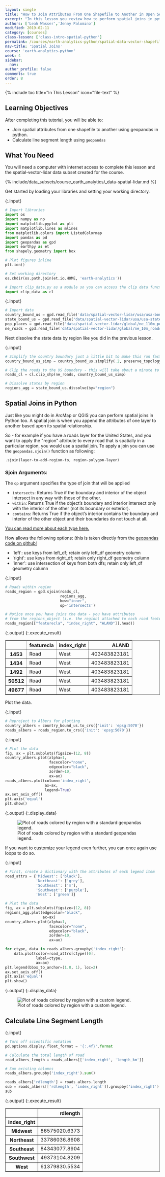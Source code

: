 ```yaml
---
layout: single
title: "How to Join Attributes From One Shapefile to Another in Open Source Python Using Geopandas: GIS in Python"
excerpt: "In this lesson you review how to perform spatial joins in python. A spatial join is when you assign attributes from one shapefile to another based upon it's spatial location."
authors: ['Leah Wasser','Jenny Palomino']
modified: 2019-02-11
category: [courses]
class-lesson: ['class-intro-spatial-python']
permalink: /courses/earth-analytics-python/spatial-data-vector-shapefiles/spatial-joins-in-python-geopandas-shapely/
nav-title: 'Spatial Joins'
course: 'earth-analytics-python'
week: 4
sidebar:
  nav:
author_profile: false
comments: true
order: 8
---
```

{% include toc title="In This Lesson" icon="file-text" %}

<div class='notice--success' markdown="1">

## <i class="fa fa-graduation-cap" aria-hidden="true"></i> Learning Objectives

After completing this tutorial, you will be able to:

* Join spatial attributes from one shapefile to another using geopandas in python.
* Calculate line segment length using `geopandas`

## <i class="fa fa-check-square-o fa-2" aria-hidden="true"></i> What You Need

You will need a computer with internet access to complete this lesson and the
spatial-vector-lidar data subset created for the course.

{% include/data_subsets/course_earth_analytics/_data-spatial-lidar.md %}

</div>

Get started by loading your libraries and setting your working directory. 

{:.input}
```python
# Import libraries
import os
import numpy as np
import matplotlib.pyplot as plt
import matplotlib.lines as mlines
from matplotlib.colors import ListedColormap
import pandas as pd
import geopandas as gpd
import earthpy as et 
from shapely.geometry import box

# Plot figures inline
plt.ion()

# Set working directory
os.chdir(os.path.join(et.io.HOME, 'earth-analytics'))

# Import clip_data.py as a module so you can access the clip data functions
import clip_data as cl
```

{:.input}
```python
# Import data
country_bound_us = gpd.read_file('data/spatial-vector-lidar/usa/usa-boundary-dissolved.shp')
state_bound_us = gpd.read_file('data/spatial-vector-lidar/usa/usa-states-census-2014.shp')
pop_places = gpd.read_file('data/spatial-vector-lidar/global/ne_110m_populated_places_simple/ne_110m_populated_places_simple.shp')
ne_roads = gpd.read_file('data/spatial-vector-lidar/global/ne_10m_roads/ne_10m_roads.shp')

```

Next dissolve the state data by region like you did in the previous lesson. 

{:.input}
```python
# Simplify the country boundary just a little bit to make this run faster
country_bound_us_simp = country_bound_us.simplify(.2, preserve_topology=True)

# Clip the roads to the US boundary - this will take about a minute to execute
roads_cl = cl.clip_shp(ne_roads, country_bound_us_simp)

# Dissolve states by region
regions_agg = state_bound_us.dissolve(by="region")
```

## Spatial Joins in Python

Just like you might do in ArcMap or QGIS you can perform spatial joins in Python too. A spatial join is when you append the attributes of one layer to another based upon its spatial relationship.

So - for example if you have a roads layer for the United States, and you want to apply the "region" attribute to every road that is spatially in a particular region, you would use a spatial join. To apply a join you can use the `geopandas.sjoin()` function as following:

`.sjoin(layer-to-add-region-to, region-polygon-layer)`

### Sjoin Arguments:

The `op` argument specifies the type of join that will be applied

* `intersects`: Returns True if the boundary and interior of the object intersect in any way with those of the other.
* `within`: Returns True if the object’s boundary and interior intersect only with the interior of the other (not its boundary or exterior).
* `contains`: Returns True if the object’s interior contains the boundary and interior of the other object and their boundaries do not touch at all.

<a href ="https://shapely.readthedocs.io/en/stable/manual.html?highlight=binary%20predicates#binary-predicates" target = "_blank">You can read more about each type here.</a>
 
How allows the following options: (this is taken directly from the <a href = "https://github.com/geopandas/geopandas/blob/master/geopandas/tools/sjoin.py#L18" target = "_blank">geopandas code on github!</a>

* 'left': use keys from left_df; retain only left_df geometry column
* 'right': use keys from right_df; retain only right_df geometry column
* 'inner': use intersection of keys from both dfs; retain only
          left_df geometry column 

{:.input}
```python
# Roads within region
roads_region = gpd.sjoin(roads_cl, 
                         regions_agg, 
                         how="inner", 
                         op='intersects')

# Notice once you have joins the data - you have attributes 
# from the regions_object (i.e. the region) attached to each road feature
roads_region[["featurecla", "index_right", "ALAND"]].head()
```

{:.output}
{:.execute_result}



<div>
<style scoped>
    .dataframe tbody tr th:only-of-type {
        vertical-align: middle;
    }

    .dataframe tbody tr th {
        vertical-align: top;
    }

    .dataframe thead th {
        text-align: right;
    }
</style>
<table border="1" class="dataframe">
  <thead>
    <tr style="text-align: right;">
      <th></th>
      <th>featurecla</th>
      <th>index_right</th>
      <th>ALAND</th>
    </tr>
  </thead>
  <tbody>
    <tr>
      <th>1453</th>
      <td>Road</td>
      <td>West</td>
      <td>403483823181</td>
    </tr>
    <tr>
      <th>1434</th>
      <td>Road</td>
      <td>West</td>
      <td>403483823181</td>
    </tr>
    <tr>
      <th>1492</th>
      <td>Road</td>
      <td>West</td>
      <td>403483823181</td>
    </tr>
    <tr>
      <th>50512</th>
      <td>Road</td>
      <td>West</td>
      <td>403483823181</td>
    </tr>
    <tr>
      <th>49677</th>
      <td>Road</td>
      <td>West</td>
      <td>403483823181</td>
    </tr>
  </tbody>
</table>
</div>





Plot the data.

{:.input}
```python
# Reproject to Albers for plotting
country_albers = country_bound_us.to_crs({'init': 'epsg:5070'})
roads_albers = roads_region.to_crs({'init': 'epsg:5070'})
```

{:.input}
```python
# Plot the data
fig, ax = plt.subplots(figsize=(12, 8))
country_albers.plot(alpha=1,
                    facecolor="none",
                    edgecolor="black",
                    zorder=10,
                    ax=ax)
roads_albers.plot(column='index_right',
                  ax=ax,
                  legend=True)
ax.set_axis_off()
plt.axis('equal')
plt.show()
```

{:.output}
{:.display_data}

<figure>

<img src = "/home/jovyan/eds-lessons-website/images/courses/earth-analytics-python/04-spatial-data/in-class/2018-02-05-spatial08-spatial-joins-python_10_0.png" alt = "Plot of roads colored by region with a standard geopandas legend.">
<figcaption>Plot of roads colored by region with a standard geopandas legend.</figcaption>

</figure>




If you want to customize your legend even further, you can once again use loops to do so.


{:.input}
```python
# First, create a dictionary with the attributes of each legend item
road_attrs = {'Midwest': ['black'],
              'Northeast': ['grey'],
              'Southeast': ['m'],
              'Southwest': ['purple'],
              'West': ['green']}

# Plot the data
fig, ax = plt.subplots(figsize=(12, 8))
regions_agg.plot(edgecolor="black",
                 ax=ax)
country_albers.plot(alpha=1,
                    facecolor="none",
                    edgecolor="black",
                    zorder=10,
                    ax=ax)

for ctype, data in roads_albers.groupby('index_right'):
    data.plot(color=road_attrs[ctype][0],
              label=ctype,
              ax=ax)
plt.legend(bbox_to_anchor=(1.0, 1), loc=2)
ax.set_axis_off()
plt.axis('equal')
plt.show()
```

{:.output}
{:.display_data}

<figure>

<img src = "/home/jovyan/eds-lessons-website/images/courses/earth-analytics-python/04-spatial-data/in-class/2018-02-05-spatial08-spatial-joins-python_12_0.png" alt = "Plot of roads colored by region with a custom legend.">
<figcaption>Plot of roads colored by region with a custom legend.</figcaption>

</figure>




## Calculate Line Segment Length

{:.input}
```python
# Turn off scientific notation
pd.options.display.float_format = '{:.4f}'.format

# Calculate the total length of road 
road_albers_length = roads_albers[['index_right', 'length_km']]

# Sum existing columns
roads_albers.groupby('index_right').sum()

roads_albers['rdlength'] = roads_albers.length
sub = roads_albers[['rdlength', 'index_right']].groupby('index_right').sum()
sub
```

{:.output}
{:.execute_result}



<div>
<style scoped>
    .dataframe tbody tr th:only-of-type {
        vertical-align: middle;
    }

    .dataframe tbody tr th {
        vertical-align: top;
    }

    .dataframe thead th {
        text-align: right;
    }
</style>
<table border="1" class="dataframe">
  <thead>
    <tr style="text-align: right;">
      <th></th>
      <th>rdlength</th>
    </tr>
    <tr>
      <th>index_right</th>
      <th></th>
    </tr>
  </thead>
  <tbody>
    <tr>
      <th>Midwest</th>
      <td>86575020.6373</td>
    </tr>
    <tr>
      <th>Northeast</th>
      <td>33786036.8608</td>
    </tr>
    <tr>
      <th>Southeast</th>
      <td>84343077.8904</td>
    </tr>
    <tr>
      <th>Southwest</th>
      <td>49373104.8209</td>
    </tr>
    <tr>
      <th>West</th>
      <td>61379830.5534</td>
    </tr>
  </tbody>
</table>
</div>




